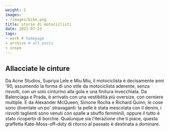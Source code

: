 ```yaml
---
weight: 2
images:
- /images/bike.png
title: storie di motociclisti
date: 2022-07-23
tags:
- work # homepage
- archive # all posts
- inspo
---
```


## Allacciate le cinture
Da Acne Studios, Supriya Lele e Miu Miu, il motociclista è decisamente anni '90, assumendo la forma di uno stile da motociclista aderente, senza risvolti, con un solo cinturino alla gola e una finitura invecchiata. Da Balenciaga e Prada, è arrivato con una vestibilità più oversize, con cerniere multiple. E da Alexander McQueen, Simone Rocha e Richard Quinn, le cose sono diventate un po' stravaganti: la pelle è stata mescolata con il denim, i risvolti taglienti sono venuti con spalle a sbuffo femminili, oppure il tutto è stato ricoperto di borchie. Qualunque sia l'iterazione che ti piace, questa graffetta Kate-Moss-off-duty di ritorno al passato è destinata a dominare.